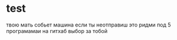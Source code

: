 # test


твою мать собьет машина если ты неотправиш это ридми под 5 програмамаи на гитхаб выбор за тобой